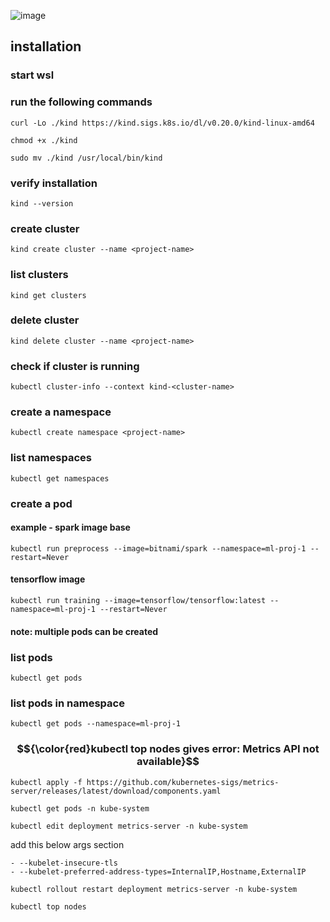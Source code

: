 ![image](https://github.com/user-attachments/assets/d9be7c0a-8c70-4e49-9cf2-1a63b912f128)

## installation
### start wsl
### run the following commands
```
curl -Lo ./kind https://kind.sigs.k8s.io/dl/v0.20.0/kind-linux-amd64
```
```
chmod +x ./kind
```
```
sudo mv ./kind /usr/local/bin/kind
```
### verify installation
```
kind --version
```
### create cluster
```
kind create cluster --name <project-name>
```
### list clusters
```
kind get clusters
```
### delete cluster
```
kind delete cluster --name <project-name>
```
### check if cluster is running
```
kubectl cluster-info --context kind-<cluster-name>
```
### create a namespace
```
kubectl create namespace <project-name>
```
### list namespaces
```
kubectl get namespaces
```

### create a pod
#### example - spark image base
```
kubectl run preprocess --image=bitnami/spark --namespace=ml-proj-1 --restart=Never
```
#### tensorflow image
```
kubectl run training --image=tensorflow/tensorflow:latest --namespace=ml-proj-1 --restart=Never
```
#### note: multiple pods can be created
### list pods
```
kubectl get pods
```
### list pods in namespace
```
kubectl get pods --namespace=ml-proj-1
```
### $${\color{red}kubectl top nodes gives error: Metrics API not available}$$
```
kubectl apply -f https://github.com/kubernetes-sigs/metrics-server/releases/latest/download/components.yaml
```
```
kubectl get pods -n kube-system
```
```
kubectl edit deployment metrics-server -n kube-system
```
add this below args section
```
- --kubelet-insecure-tls
- --kubelet-preferred-address-types=InternalIP,Hostname,ExternalIP
```
```
kubectl rollout restart deployment metrics-server -n kube-system
```
```
kubectl top nodes
```
















